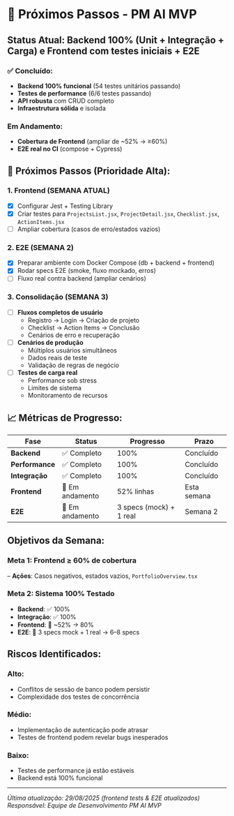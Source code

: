 # 🚀 Próximos Passos - PM AI MVP

##  **Status Atual: Backend 100% (Unit + Integração + Carga) e Frontend com testes iniciais + E2E**

### ✅ **Concluído:**
- **Backend 100% funcional** (54 testes unitários passando)
- **Testes de performance** (6/6 testes passando)
- **API robusta** com CRUD completo
- **Infraestrutura sólida** e isolada

###  **Em Andamento:**
- **Cobertura de Frontend** (ampliar de ~52% → ≥60%)
- **E2E real no CI** (compose + Cypress)

## 🎯 **Próximos Passos (Prioridade Alta):**

### **1. Frontend (SEMANA ATUAL)**
- [x] Configurar Jest + Testing Library
- [x] Criar testes para `ProjectsList.jsx`, `ProjectDetail.jsx`, `Checklist.jsx`, `ActionItems.jsx`
- [ ] Ampliar cobertura (casos de erro/estados vazios)

### **2. E2E (SEMANA 2)**
- [x] Preparar ambiente com Docker Compose (db + backend + frontend)
- [x] Rodar specs E2E (smoke, fluxo mockado, erros)
- [ ] Fluxo real contra backend (ampliar cenários)

### **3. Consolidação (SEMANA 3)**
- [ ] **Fluxos completos de usuário**
  - Registro → Login → Criação de projeto
  - Checklist → Action Items → Conclusão
  - Cenários de erro e recuperação
- [ ] **Cenários de produção**
  - Múltiplos usuários simultâneos
  - Dados reais de teste
  - Validação de regras de negócio
- [ ] **Testes de carga real**
  - Performance sob stress
  - Limites de sistema
  - Monitoramento de recursos

## 📈 **Métricas de Progresso:**

| **Fase** | **Status** | **Progresso** | **Prazo** |
|----------|------------|---------------|-----------|
| **Backend** | ✅ Completo | 100% | Concluído |
| **Performance** | ✅ Completo | 100% | Concluído |
| **Integração** | ✅ Completo | 100% | Concluído |
| **Frontend** | 🔄 Em andamento | 52% linhas | Esta semana |
| **E2E** | 🔄 Em andamento | 3 specs (mock) + 1 real | Semana 2 |

##  **Objetivos da Semana:**

### **Meta 1: Frontend ≥ 60% de cobertura**
– **Ações**: Casos negativos, estados vazios, `PortfolioOverview.tsx`

### **Meta 2: Sistema 100% Testado**
- **Backend**: ✅ 100%
- **Integração**: ✅ 100%
- **Frontend**: 🔄 ~52% → 80%
- **E2E**: 🔄 3 specs mock + 1 real → 6–8 specs

##  **Riscos Identificados:**

### **Alto:**
- Conflitos de sessão de banco podem persistir
- Complexidade dos testes de concorrência

### **Médio:**
- Implementação de autenticação pode atrasar
- Testes de frontend podem revelar bugs inesperados

### **Baixo:**
- Testes de performance já estão estáveis
- Backend está 100% funcional

---

*Última atualização: 29/08/2025 (frontend tests & E2E atualizados)*
*Responsável: Equipe de Desenvolvimento PM AI MVP*
